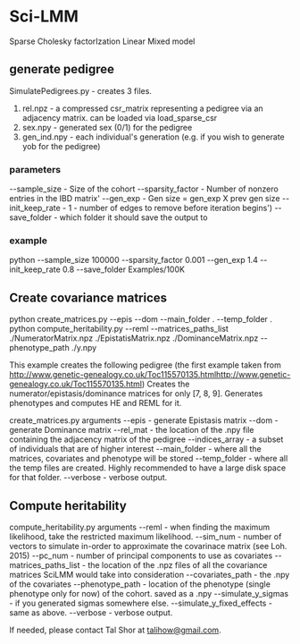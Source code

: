 # Sci-LMM
Sparse Cholesky factorIzation Linear Mixed model

## generate pedigree
SimulatePedigrees.py - creates 3 files. 
1. rel.npz - a compressed csr_matrix representing a pedigree via an adjacency matrix. can be loaded via load_sparse_csr
2. sex.npy - generated sex (0/1) for the pedigree
3. gen_ind.npy - each individual's generation (e.g. if you wish to generate yob for the pedigree)

### parameters
--sample_size - Size of the cohort
--sparsity_factor - Number of nonzero entries in the IBD matrix'
--gen_exp - Gen size = gen_exp X prev gen size
--init_keep_rate - 1 - number of edges to remove before iteration begins')
--save_folder - which folder it should save the output to

### example
python --sample_size 100000 --sparsity_factor 0.001 --gen_exp 1.4 --init_keep_rate 0.8 --save_folder Examples/100K



## Create covariance matrices
python create_matrices.py --epis --dom --main_folder . --temp_folder .
python compute_heritability.py --reml --matrices_paths_list ./NumeratorMatrix.npz ./EpistatisMatrix.npz ./DominanceMatrix.npz --phenotype_path ./y.npy

This example creates the following pedigree (the first example taken from http://www.genetic-genealogy.co.uk/Toc115570135.htmlhttp://www.genetic-genealogy.co.uk/Toc115570135.html)
Creates the numerator/epistasis/dominance matrices for only [7, 8, 9].
Generates phenotypes and computes HE and REML for it.


create_matrices.py arguments
--epis - generate Epistasis matrix
--dom - generate Dominance matrix
--rel_mat - the location of the .npy file containing the adjacency matrix of the pedigree
--indices_array - a subset of individuals that are of higher interest
--main_folder - where all the matrices, covariates and phenotype will be stored
--temp_folder - where all the temp files are created. Highly recommended to have a large disk space for that folder.
--verbose - verbose output.


## Compute heritability
compute_heritability.py arguments
--reml - when finding the maximum likelihood, take the restricted maximum likelihood.
--sim_num - number of vectors to simulate in-order to approximate the covarinace matrix (see Loh. 2015)
--pc_num - number of principal components to use as covariates
--matrices_paths_list - the location of the .npz files of all the covariance matrices SciLMM would take into consideration
--covariates_path - the .npy of the covariates
--phenotype_path - location of the phenotype (single phenotype only for now) of the cohort. saved as a .npy
--simulate_y_sigmas - if you generated sigmas somewhere else.
--simulate_y_fixed_effects - same as above.
--verbose - verbose output.




If needed, please contact Tal Shor at talihow@gmail.com.
